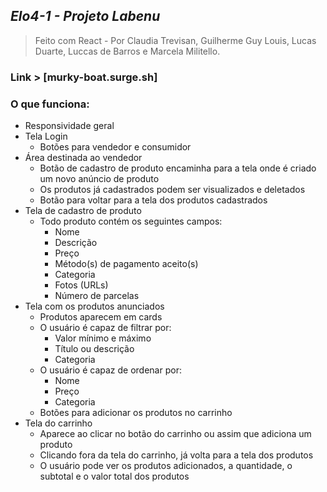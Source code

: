 ## *Elo4-1 - Projeto Labenu*
> Feito com React - Por Claudia Trevisan, Guilherme Guy Louis, Lucas Duarte, Luccas de Barros e Marcela Militello.
### Link > [murky-boat.surge.sh]
### O que funciona: 
- Responsividade geral 
- Tela Login
    - Botões para vendedor e consumidor
- Área destinada ao vendedor 
    - Botão de cadastro de produto encaminha para a tela onde é criado um novo anúncio de produto
    - Os produtos já cadastrados podem ser visualizados e deletados
    - Botão para voltar para a tela dos produtos cadastrados
- Tela de cadastro de produto
    - Todo produto contém os seguintes campos:
      - Nome
      - Descrição
      - Preço
      - Método(s) de pagamento aceito(s)
      - Categoria
      - Fotos (URLs)
      - Número de parcelas
- Tela com os produtos anunciados
    - Produtos aparecem em cards
    - O usuário é capaz de filtrar por:
      - Valor mínimo e máximo
      - Título ou descrição
      - Categoria
  - O usuário é capaz de ordenar por:
      - Nome
      - Preço
      - Categoria
  - Botões para adicionar os produtos no carrinho
- Tela do carrinho
  - Aparece ao clicar no botão do carrinho ou assim que adiciona um produto
  - Clicando fora da tela do carrinho, já volta para a tela dos produtos
  - O usuário pode ver os produtos adicionados, a quantidade, o subtotal e o valor total dos produtos
